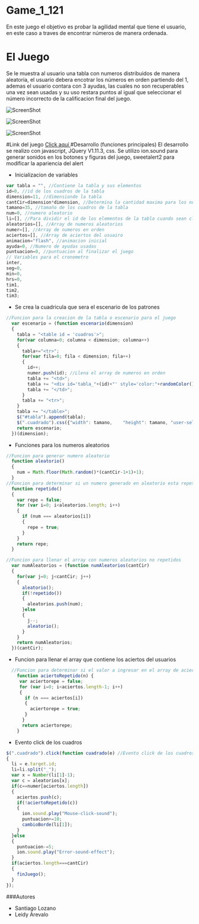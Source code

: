 # Game_1_121

En este juego el objetivo es probar la agilidad mental que tiene el usuario, en este caso a traves de encontrar números de manera ordenada.

# El Juego

Se le muestra al usuario una tabla con numeros distribuidos de manera aleatoria, el usuario debera encotrar los números en orden partiendo del 1, ademas el usuario contara con 3 ayudas, las cuales no son recuperables una vez sean usadas y su uso restara puntos al igual que seleccionar el número incorrecto de la calificacion final del juego.

![ScreenShot](https://raw.github.com/szantiago/Game_1_121/gh-pages/img/juego1.JPG)

![ScreenShot](https://raw.github.com/szantiago/Game_1_121/gh-pages/img/juego2.JPG)

![ScreenShot](https://raw.github.com/szantiago/Game_1_121/gh-pages/img/juego3.JPG)


#Link del juego 
[Click aquí ](http://szantiago.github.io/Game_1_121/)
#Desarrollo (funciones principales)
El desarrollo se realizo con javascript, JQuery V1.11.3, css.
Se utilizo ion.sound para generar sonidos en los botones y figuras del juego, sweetalert2 para modificar la apariencia del alert

- Inicializacion de variables

```javascript
var tabla = "", //Contiene la tabla y sus elementos
id=0, //id de los cuadros de la tabla
dimension=11, //dimensionde la tabla
cantCir=dimension*dimension, //Determina la cantidad maxima para los numeros aleatorios
tamano=35, //tamaño de los cuadros de la tabla
num=0, //numero aleatorio
li=[], //Para dividir el id de los elementos de la tabla cuando sean clickeados
aleatorios=[], //Array de numeros aleatorios
numer=[], //Array de numeros en orden
aciertos=[], //Array de aciertos del usuairo
animacion="flash", //animacion inicial
ayuda=0, //Numero de ayudas usadas
puntuacion=0, //puntuacion al finalizar el juego
// Variables para el cronometro
inter,
seg=0,
min=0,
hrs=0,
tim1,
tim2,
tim3;
```

- Se crea la cuadricula que sera el escenario de los patrones
```javascript
//Funcion para la creacion de la tabla o escenario para el juego
  var escenario = (function escenario(dimension)
  {
    tabla = "<table id = 'cuadros'>";
    for(var columna=0; columna < dimension; columna++)
    {
      tabla+="<tr>";
      for(var fila=0; fila < dimension; fila++)
      {
        id++;
        numer.push(id); //Llena el array de numeros en orden
        tabla += "<td>";
        tabla += "<div id='tabla_"+(id)+"' style='color:"+randomColor()+";'class= 'cuadrado animated "+animacion+"'>"+aleatorios[id-1]+"</div>";
        tabla += "</td>";
      }
      tabla += "<tr>";
    }
    tabla += "</table>";
    $("#tabla").append(tabla);
    $(".cuadrado").css({"width": tamano,	"height": tamano, "user-select": "none"});
    return escenario;
  })(dimension);
```
- Funciones para los numeros aleatorios
```javascript
//Funcion para generar numero aleatorio
  function aleatorio()
  {
    num = Math.floor(Math.random()*(cantCir-1+1)+1);
  }
//Funcion para determinar si un numero generado en aleatorio esta repetido
  function repetido()
  {
    var repe = false;
    for (var i=0; i<aleatorios.length; i++)
    {
      if (num === aleatorios[i])
      {
        repe = true;
      }
    }
    return repe;
  }

//Funcion para llenar el array con numeros aleatorios no repetidos
  var numAleatorios = (function numAleatorios(cantCir)
  {
    for(var j=0; j<cantCir; j++)
    {
      aleatorio();
      if(!repetido())
      {
        aleatorios.push(num);
      }else
      {
        j--;
        aleatorio();
      }
    }
    return numAleatorios;
  })(cantCir);
  ```
- Funcion para llenar el array que contiene los aciertos del usuarios 
```javascript
  //Funcion para determinar si el valor a ingresar en el array de aciertos ya se encuentra
    function aciertoRepetido(n) {
     var aciertorepe = false;
     for (var i=0; i<aciertos.length-1; i++)
     {
       if (n === aciertos[i])
       {
         aciertorepe = true;
       }
      }
      return aciertorepe;
    }
```

- Evento click de los cuadros
```javascript
$(".cuadrado").click(function cuadrado(e) //Evento click de los cuadros de la tabla
{
  li = e.target.id;
  li=li.split("_");
  var x = Number(li[1]-1);
  var c = aleatorios[x];
  if(c==numer[aciertos.length])
  {
    aciertos.push(c);
    if(!aciertoRepetido(c))
    {
      ion.sound.play("Mouse-click-sound");
      puntuacion+=10;
      cambioBorde(li[1]);
    }
  }else
  {
    puntuacion-=5;
    ion.sound.play("Error-sound-effect");
  }
  if(aciertos.length===cantCir)
  {
    finJuego();
  }
});
```

###Autores
- Santiago Lozano
- Leidy Arevalo
